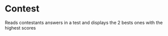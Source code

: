 # Contest
Reads contestants answers in a test and displays the 2 bests ones with the highest scores
